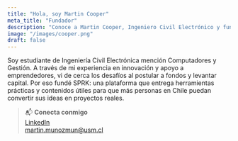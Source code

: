 ```yaml
---
title: "Hola, soy Martin Cooper"
meta_title: "Fundador"
description: "Conoce a Martin Cooper, Ingeniero Civil Electrónico y fundador, y su visión para ayudar a emprendedores chilenos a través de SPRK."
image: "/images/cooper.png"
draft: false
---
```


Soy estudiante de Ingeniería Civil Electrónica mención Computadores y Gestión. A través de mi experiencia en innovación y apoyo a emprendedores, vi de cerca los desafíos al postular a fondos y levantar capital. Por eso fundé SPRK: una plataforma que entrega herramientas prácticas y contenidos útiles para que más personas en Chile puedan convertir sus ideas en proyectos reales.

> 📬 **Conecta conmigo**  
> [LinkedIn](https://www.linkedin.com/in/martinmunm/)  
> [martin.munozmun@usm.cl](mailto:martin.munozmun@usm.cl)
